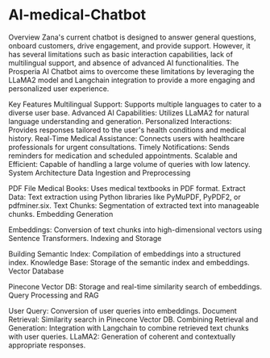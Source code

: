 # AI-medical-Chatbot
Overview
Zana's current chatbot is designed to answer general questions, onboard customers, drive engagement, and provide support. However, it has several limitations such as basic interaction capabilities, lack of multilingual support, and absence of advanced AI functionalities. The Prosperia AI Chatbot aims to overcome these limitations by leveraging the LLaMA2 model and Langchain integration to provide a more engaging and personalized user experience.

Key Features
Multilingual Support: Supports multiple languages to cater to a diverse user base.
Advanced AI Capabilities: Utilizes LLaMA2 for natural language understanding and generation.
Personalized Interactions: Provides responses tailored to the user's health conditions and medical history.
Real-Time Medical Assistance: Connects users with healthcare professionals for urgent consultations.
Timely Notifications: Sends reminders for medication and scheduled appointments.
Scalable and Efficient: Capable of handling a large volume of queries with low latency.
System Architecture
Data Ingestion and Preprocessing

PDF File Medical Books: Uses medical textbooks in PDF format.
Extract Data: Text extraction using Python libraries like PyMuPDF, PyPDF2, or pdfminer.six.
Text Chunks: Segmentation of extracted text into manageable chunks.
Embedding Generation

Embeddings: Conversion of text chunks into high-dimensional vectors using Sentence Transformers.
Indexing and Storage

Building Semantic Index: Compilation of embeddings into a structured index.
Knowledge Base: Storage of the semantic index and embeddings.
Vector Database

Pinecone Vector DB: Storage and real-time similarity search of embeddings.
Query Processing and RAG

User Query: Conversion of user queries into embeddings.
Document Retrieval: Similarity search in Pinecone Vector DB.
Combining Retrieval and Generation: Integration with Langchain to combine retrieved text chunks with user queries.
LLaMA2: Generation of coherent and contextually appropriate responses.
